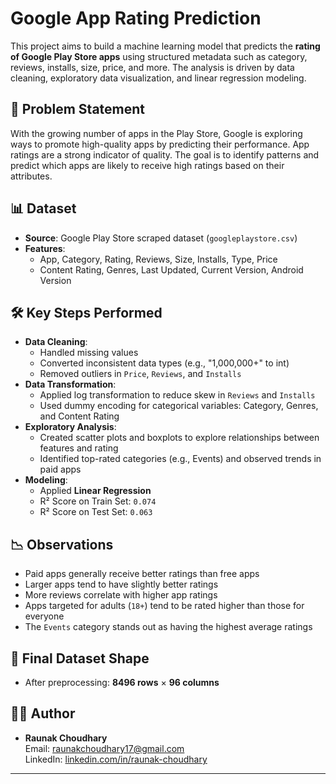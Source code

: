 # Google App Rating Prediction

This project aims to build a machine learning model that predicts the **rating of Google Play Store apps** using structured metadata such as category, reviews, installs, size, price, and more. The analysis is driven by data cleaning, exploratory data visualization, and linear regression modeling.

## 🧠 Problem Statement

With the growing number of apps in the Play Store, Google is exploring ways to promote high-quality apps by predicting their performance. App ratings are a strong indicator of quality. The goal is to identify patterns and predict which apps are likely to receive high ratings based on their attributes.

## 📊 Dataset

- **Source**: Google Play Store scraped dataset (`googleplaystore.csv`)
- **Features**:
  - App, Category, Rating, Reviews, Size, Installs, Type, Price
  - Content Rating, Genres, Last Updated, Current Version, Android Version

## 🛠️ Key Steps Performed

- **Data Cleaning**:
  - Handled missing values
  - Converted inconsistent data types (e.g., "1,000,000+" to int)
  - Removed outliers in `Price`, `Reviews`, and `Installs`
- **Data Transformation**:
  - Applied log transformation to reduce skew in `Reviews` and `Installs`
  - Used dummy encoding for categorical variables: Category, Genres, and Content Rating
- **Exploratory Analysis**:
  - Created scatter plots and boxplots to explore relationships between features and rating
  - Identified top-rated categories (e.g., Events) and observed trends in paid apps
- **Modeling**:
  - Applied **Linear Regression**
  - R² Score on Train Set: `0.074`
  - R² Score on Test Set: `0.063`

## 📉 Observations

- Paid apps generally receive better ratings than free apps
- Larger apps tend to have slightly better ratings
- More reviews correlate with higher app ratings
- Apps targeted for adults (`18+`) tend to be rated higher than those for everyone
- The `Events` category stands out as having the highest average ratings

## 📁 Final Dataset Shape

- After preprocessing: **8496 rows** × **96 columns**

## 👨‍💻 Author

- **Raunak Choudhary**  
  Email: [raunakchoudhary17@gmail.com](mailto:raunakchoudhary17@gmail.com)  
  LinkedIn: [linkedin.com/in/raunak-choudhary](https://www.linkedin.com/in/raunak-choudhary)

-----
